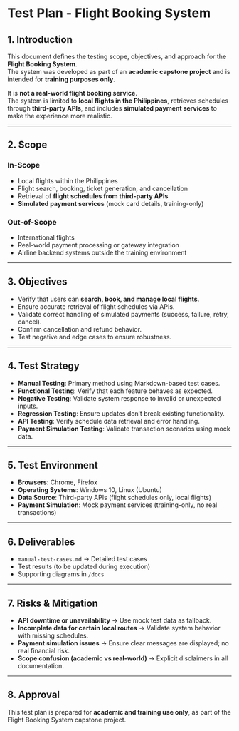 # Test Plan - Flight Booking System

## 1. Introduction
This document defines the testing scope, objectives, and approach for the **Flight Booking System**.  
The system was developed as part of an **academic capstone project** and is intended for **training purposes only**.  

It is **not a real-world flight booking service**.  
The system is limited to **local flights in the Philippines**, retrieves schedules through **third-party APIs**, and includes **simulated payment services** to make the experience more realistic.

---

## 2. Scope

### In-Scope
- Local flights within the Philippines
- Flight search, booking, ticket generation, and cancellation
- Retrieval of **flight schedules from third-party APIs**
- **Simulated payment services** (mock card details, training-only)

### Out-of-Scope
- International flights
- Real-world payment processing or gateway integration
- Airline backend systems outside the training environment

---

## 3. Objectives
- Verify that users can **search, book, and manage local flights**.
- Ensure accurate retrieval of flight schedules via APIs.
- Validate correct handling of simulated payments (success, failure, retry, cancel).
- Confirm cancellation and refund behavior.
- Test negative and edge cases to ensure robustness.

---

## 4. Test Strategy
- **Manual Testing**: Primary method using Markdown-based test cases.
- **Functional Testing**: Verify that each feature behaves as expected.
- **Negative Testing**: Validate system response to invalid or unexpected inputs.
- **Regression Testing**: Ensure updates don’t break existing functionality.
- **API Testing**: Verify schedule data retrieval and error handling.
- **Payment Simulation Testing**: Validate transaction scenarios using mock data.

---

## 5. Test Environment
- **Browsers**: Chrome, Firefox  
- **Operating Systems**: Windows 10, Linux (Ubuntu)  
- **Data Source**: Third-party APIs (flight schedules only, local flights)  
- **Payment Simulation**: Mock payment services (training-only, no real transactions)  

---

## 6. Deliverables
- `manual-test-cases.md` → Detailed test cases  
- Test results (to be updated during execution)  
- Supporting diagrams in `/docs`  

---

## 7. Risks & Mitigation
- **API downtime or unavailability** → Use mock test data as fallback.  
- **Incomplete data for certain local routes** → Validate system behavior with missing schedules.  
- **Payment simulation issues** → Ensure clear messages are displayed; no real financial risk.  
- **Scope confusion (academic vs real-world)** → Explicit disclaimers in all documentation.  

---

## 8. Approval
This test plan is prepared for **academic and training use only**, as part of the Flight Booking System capstone project.

